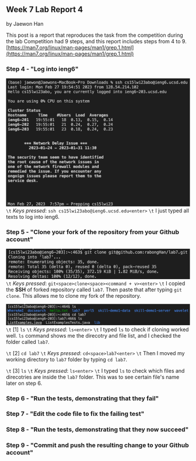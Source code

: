 ## Week 7 Lab Report 4
by Jaewon Han 

This post is a report that reproduces the task from the competition during the lab
Competition had 9 steps, and this report includes steps from 4 to 9.
[https://man7.org/linux/man-pages/man1/grep.1.html](https://man7.org/linux/man-pages/man1/grep.1.html)

### Step 4 - "Log into ieng6"
![](/images/step4_1.png)
`\t` *Keys pressed*: ``` ssh cs15lwi23abo@ieng6.ucsd.edu<enter> ```
`\t` I just typed all texts to log into ieng6.

### Step 5 - "Clone your fork of the repository from your Github account" 
![](/images/step5_1.png)
`\t` *Keys pressed*: ``` git<space>clone<space><command + v><enter> ```
`\t` I copied the **SSH** of forked repository called `lab7`. Then paste that after typing `git clone`. This allows me to clone my fork of the repository. 

![](/images/step5_2.png)
`\t` [1] `ls`
`\t` *Keys pressed*: ``` ls<enter> ```
`\t` I typed `ls` to check if cloning worked well. `ls` command shows me the direcotry and file list, and I checked the folder called `lab7`.  

`\t` [2] `cd lab7`
`\t` *Keys pressed*: ``` cd<space>lab7<enter> ```
`\t` Then I moved my working directory to `lab7` folder by typing `cd lab7`.

`\t` [3] `ls`
`\t` *Keys pressed*: ``` ls<enter> ```
`\t` I typed `ls` to check which files and direcotries are inside the `lab7` folder. This was to see certain file's name later on step 6. 

### Step 6 - "Run the tests, demonstrating that they fail" 

### Step 7 - "Edit the code file to fix the failing test" 

### Step 8 - "Run the tests, demonstrating that they now succeed" 

### Step 9 - "Commit and push the resulting change to your Github account" 

